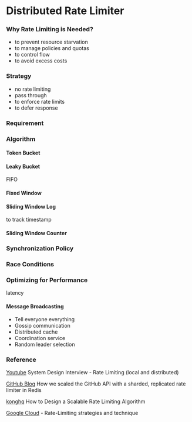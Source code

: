 # Distributed Rate Limiter

### Why Rate Limiting is Needed?

<ul>
    <li>to prevent resource starvation</li>
    <li>to manage policies and quotas</li>
    <li>to control flow</li>
    <li>to avoid excess costs</li>
</ul>

### Strategy

<ul>
    <li>no rate limiting</li>
    <li>pass through</li>
    <li>to enforce rate limits</li>
    <li>to defer response</li>
</ul>

### Requirement

### Algorithm

#### Token Bucket

#### Leaky Bucket

FIFO

#### Fixed Window

#### Sliding Window Log

to track timestamp

#### Sliding Window Counter

### Synchronization Policy

### Race Conditions

### Optimizing for Performance

latency

#### Message Broadcasting

<ul>
    <li>Tell everyone everything</li>
    <li>Gossip communication</li>
    <li>Distributed cache</li>
    <li>Coordination service</li>
    <li>Random leader selection</li>
</ul>

### Reference

[Youtube](https://youtu.be/FU4WlwfS3G0) System Design Interview - Rate Limiting (local and distributed)

[GitHub Blog](https://github.blog/2021-04-05-how-we-scaled-github-api-sharded-replicated-rate-limiter-redis/) How we scaled the GitHub API with a sharded, replicated rate limiter in Redis

[konghq](https://konghq.com/blog/how-to-design-a-scalable-rate-limiting-algorithm/) How to Design a Scalable Rate Limiting Algorithm

[Google Cloud](https://cloud.google.com/architecture/rate-limiting-strategies-techniques) - Rate-Limiting strategies and technique